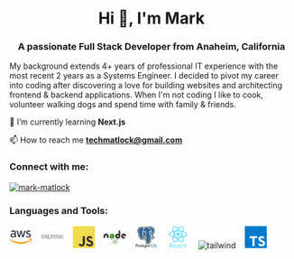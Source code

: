 <h1 align="center">Hi 👋, I'm Mark</h1>
<h3 align="center">A passionate Full Stack Developer from Anaheim, California</h3>

<p>My background extends 4+ years of professional IT experience with the most recent 2 years as a Systems Engineer.  I decided to pivot my career into coding after discovering a love for building websites and architecting frontend & backend applications.  When I'm not coding I like to cook, volunteer walking dogs and spend time with family & friends.</p>

🌱 I’m currently learning **Next.js**

📫 How to reach me **techmatlock@gmail.com**

<h3 align="left">Connect with me:</h3>
<p align="left">
<a href="https://linkedin.com/in/mark-matlock" target="_blank"><img align="center" src="https://raw.githubusercontent.com/rahuldkjain/github-profile-readme-generator/master/src/images/icons/Social/linked-in-alt.svg" alt="mark-matlock" height="30" width="40" /></a>
</p>

<h3 align="left">Languages and Tools:</h3>
<p align="left"> 
  <img src="https://raw.githubusercontent.com/devicons/devicon/master/icons/amazonwebservices/amazonwebservices-original-wordmark.svg" alt="aws" width="40" height="40"/>&nbsp;&nbsp;&nbsp;
  <img src="https://raw.githubusercontent.com/devicons/devicon/master/icons/express/express-original-wordmark.svg" alt="express" width="40" height="40"/>&nbsp;&nbsp;&nbsp;
  <img src="https://raw.githubusercontent.com/devicons/devicon/master/icons/javascript/javascript-original.svg" alt="javascript" width="40" height="40"/>&nbsp;&nbsp;&nbsp;
  <img src="https://raw.githubusercontent.com/devicons/devicon/master/icons/nodejs/nodejs-original-wordmark.svg" alt="nodejs" width="40" height="40"/>&nbsp;&nbsp;&nbsp;
  <img src="https://raw.githubusercontent.com/devicons/devicon/master/icons/postgresql/postgresql-original-wordmark.svg" alt="postgresql" width="40" height="40"/>&nbsp;&nbsp;&nbsp;
  <img src="https://raw.githubusercontent.com/devicons/devicon/master/icons/react/react-original-wordmark.svg" alt="react" width="40" height="40"/>&nbsp;&nbsp;&nbsp;
  <img src="https://www.vectorlogo.zone/logos/tailwindcss/tailwindcss-icon.svg" alt="tailwind" width="40" height="40"/>&nbsp;&nbsp;&nbsp;
  <img src="https://raw.githubusercontent.com/devicons/devicon/master/icons/typescript/typescript-original.svg" alt="typescript" width="40" height="40"/>
</p>


